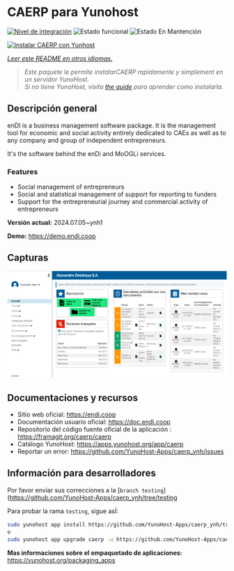 <!--
Este archivo README esta generado automaticamente<https://github.com/YunoHost/apps/tree/master/tools/readme_generator>
No se debe editar a mano.
-->

# CAERP para Yunohost

[![Nivel de integración](https://dash.yunohost.org/integration/caerp.svg)](https://ci-apps.yunohost.org/ci/apps/caerp/) ![Estado funcional](https://ci-apps.yunohost.org/ci/badges/caerp.status.svg) ![Estado En Mantención](https://ci-apps.yunohost.org/ci/badges/caerp.maintain.svg)

[![Instalar CAERP con Yunhost](https://install-app.yunohost.org/install-with-yunohost.svg)](https://install-app.yunohost.org/?app=caerp)

*[Leer este README en otros idiomas.](./ALL_README.md)*

> *Este paquete le permite instalarCAERP rapidamente y simplement en un servidor YunoHost.*  
> *Si no tiene YunoHost, visita [the guide](https://yunohost.org/install) para aprender como instalarla.*

## Descripción general

enDI is a business management software package. It is the management tool for
economic and social activity entirely dedicated to CAEs as well as to any
company and group of independent entrepreneurs.

It's the software behind the enDi and MoOGLi services.

### Features

- Social management of entrepreneurs
- Social and statistical management of support for reporting to funders
- Support for the entrepreneurial journey and commercial activity of entrepreneurs


**Versión actual:** 2024.07.05~ynh1

**Demo:** <https://demo.endi.coop>

## Capturas

![Captura de CAERP](./doc/screenshots/accueil.png)

## Documentaciones y recursos

- Sitio web oficial: <https://endi.coop>
- Documentación usuario oficial: <https://doc.endi.coop>
- Repositorio del código fuente oficial de la aplicación : <https://framagit.org/caerp/caerp>
- Catálogo YunoHost: <https://apps.yunohost.org/app/caerp>
- Reportar un error: <https://github.com/YunoHost-Apps/caerp_ynh/issues>

## Información para desarrolladores

Por favor enviar sus correcciones a la [`branch testing`](https://github.com/YunoHost-Apps/caerp_ynh/tree/testing

Para probar la rama `testing`, sigue asÍ:

```bash
sudo yunohost app install https://github.com/YunoHost-Apps/caerp_ynh/tree/testing --debug
o
sudo yunohost app upgrade caerp -u https://github.com/YunoHost-Apps/caerp_ynh/tree/testing --debug
```

**Mas informaciones sobre el empaquetado de aplicaciones:** <https://yunohost.org/packaging_apps>
